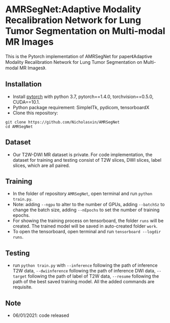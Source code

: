 # AMRSegNet:Adaptive Modality Recalibration Network for Lung Tumor Segmentation on Multi-modal MR Images
This is the Pytorch implementation of AMRSegNet for paper《Adaptive Modality Recalibration Network for Lung Tumor Segmentation on Multi-modal MR Images》.
  
## Installation
- Install [pytorch](https://pytorch.org/get-started/previous-versions/) with python 3.7, pytorch==1.4.0, torchvision==0.5.0, CUDA==10.1.
- Python package requirement: SimpleITk, pydicom, tensorboardX
- Clone this repository:  
```
git clone https://github.com/Nicholasxin/AMRSegNet  
cd AMRSegNet  
```

## Dataset
- Our T2W-DWI MR dataset is private. For code implementation, the dataset for training and testing consist of T2W slices, DWI slices, label slices, which are all paired. 


## Training
- In the folder of repository `AMRSegNet`, open terminal and run `python train.py`. 
- Note: adding `--ngpu` to alter to the number of GPUs, adding `--batchSz` to change the batch size, adding `--nEpochs` to set the number of training epochs.  
- For showing the training process on tensorboard, the folder `runs` will be created. The trained model will be saved in auto-created folder `work`. 
- To open the tensorboard, open terminal and run `tensorboard --logdir runs`.

## Testing  
- run `python train.py` with `--inference` following the path of inference T2W data, `--dwiinference` following the path of inference DWI data, `--target` following the path of label of T2W data, `--resume` following the path of the best saved training model. All the added commands are requisite. 

## Note
- 06/01/2021: code released
